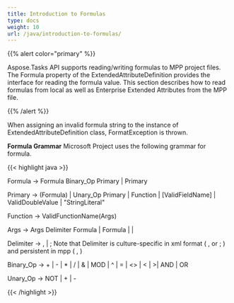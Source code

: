 ```yaml
---
title: Introduction to Formulas
type: docs
weight: 10
url: /java/introduction-to-formulas/
---
```


{{% alert color="primary" %}} 

Aspose.Tasks API supports reading/writing formulas to MPP project files. The Formula property of the ExtendedAttributeDefinition provides the interface for reading the formula value. This section describes how to read formulas from local as well as Enterprise Extended Attributes from the MPP file.

{{% /alert %}} 

When assigning an invalid formula string to the instance of ExtendedAttributeDefinition class, FormatException is thrown.

**Formula Grammar**
Microsoft Project uses the following grammar for formula.

{{< highlight java >}}

 Formula -> Formula Binary_Op Primary | Primary
 
 Primary -> (Formula) | Unary_Op Primary | Function | [ValidFieldName] | ValidDoubleValue | "StringLiteral"
 
 Function -> ValidFunctionName(Args)
 
 Args -> Args Delimiter Formula | Formula | |
 
 Delimiter -> , | ; Note that Delimiter is culture-specific in xml format ( , or ; ) and persistent in mpp ( , )
 
 Binary_Op -> + | - | * | / | & | MOD | ^ | = | <> | < | >| AND | OR
 
 Unary_Op -> NOT | + | -

{{< /highlight >}}

